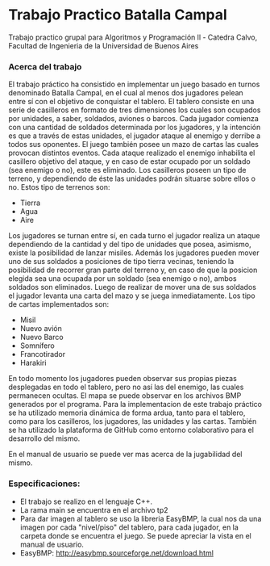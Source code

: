 # Trabajo Practico Batalla Campal
Trabajo practico grupal para Algoritmos y Programación ll - Catedra Calvo, Facultad de Ingenieria de la Universidad de Buenos Aires


### Acerca del trabajo
El trabajo práctico ha consistido en implementar un juego basado en turnos denominado Batalla
Campal, en el cual al menos dos jugadores pelean entre sí con el objetivo de conquistar el
tablero. El tablero consiste en una serie de casilleros en formato de tres dimensiones los cuales son
ocupados por unidades, a saber, soldados, aviones o barcos. Cada jugador comienza con una cantidad
de soldados determinada por los jugadores, y la intención es que a través de estas unidades, el jugador
ataque al enemigo y derribe a todos sus oponentes. El juego también posee un mazo de cartas las cuales
provocan distintos eventos.
Cada ataque realizado el enemigo inhabilita el casillero objetivo del ataque, y en caso de estar
ocupado por un soldado (sea enemigo o no), este es eliminado.
Los casilleros poseen un tipo de terreno, y dependiendo de éste las unidades podrán situarse sobre
ellos o no. Estos tipo de terrenos son:
- Tierra
- Agua
- Aire

Los jugadores se turnan entre sí, en cada turno el jugador realiza un ataque dependiendo de la
cantidad y del tipo de unidades que posea, asimismo, existe la posibilidad de lanzar misiles. Además los
jugadores pueden mover uno de sus soldados a posiciones de tipo tierra vecinas, teniendo la posibilidad
de recorrer gran parte del terreno y, en caso de que la posicion elegida sea una ocupada por un soldado
(sea enemigo o no), ambos soldados son eliminados.
Luego de realizar de mover una de sus soldados el jugador levanta una carta del mazo y se juega
inmediatamente. Los tipo de cartas implementados son:
- Misil
- Nuevo avión
- Nuevo Barco
- Somnífero
- Francotirador
- Harakiri

En todo momento los jugadores pueden observar sus propias piezas desplegadas en todo el tablero,
pero no así las del enemigo, las cuales permanecen ocultas. El mapa se puede observar en los archivos
BMP generados por el programa.
Para la implementacion de este trabajo práctico se ha utilizado memoria dinámica de forma ardua,
tanto para el tablero, como para los casilleros, los jugadores, las unidades y las cartas. También se ha
utilizado la plataforma de GitHub como entorno colaborativo para el desarrollo del mismo.

En el manual de usuario se puede ver mas acerca de la jugabilidad del mismo.

### Especificaciones:
- El trabajo se realizo en el lenguaje C++.
- La rama main se encuentra en el archivo tp2
- Para dar imagen al tablero se uso la libreria EasyBMP, la cual nos da una imagen por cada "nivel/piso" del tablero, para cada jugador, en la carpeta donde
se encuentra el juego. Se puede apreciar la vista en el manual de usuario.
- EasyBMP: http://easybmp.sourceforge.net/download.html
